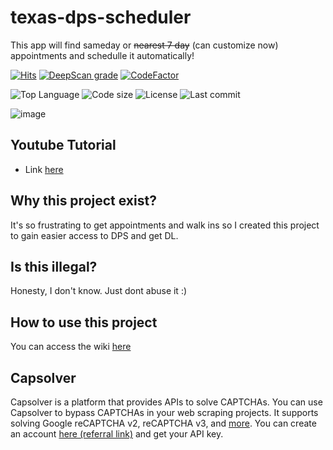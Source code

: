 # texas-dps-scheduler

This app will find sameday or ~~nearest 7 day~~ (can customize now) appointments and schedulle it automatically!

[![Hits](https://hits.seeyoufarm.com/api/count/incr/badge.svg?url=https%3A%2F%2Fgithub.com%2Fphamleduy04%2Ftexas-dps-scheduler&count_bg=%2379C83D&title_bg=%23555555&icon=typescript.svg&icon_color=%23E7E7E7&title=Views&edge_flat=false)](https://hits.seeyoufarm.com)
[![DeepScan grade](https://deepscan.io/api/teams/25628/projects/28491/branches/919222/badge/grade.svg)](https://deepscan.io/dashboard#view=project&tid=25628&pid=28491&bid=919222)
[![CodeFactor](https://www.codefactor.io/repository/github/phamleduy04/texas-dps-scheduler/badge)](https://www.codefactor.io/repository/github/phamleduy04/texas-dps-scheduler)

![Top Language](https://img.shields.io/github/languages/top/phamleduy04/texas-dps-scheduler?style=for-the-badge)
![Code size](https://img.shields.io/github/languages/code-size/phamleduy04/texas-dps-scheduler?style=for-the-badge)
![License](https://img.shields.io/github/license/phamleduy04/texas-dps-scheduler?style=for-the-badge)
![Last commit](https://img.shields.io/github/last-commit/phamleduy04/texas-dps-scheduler?style=for-the-badge)

![image](https://github.com/user-attachments/assets/9dfd420d-c61f-48bc-ba86-c50e0e5ec6e6)


## Youtube Tutorial
- Link [here](https://youtu.be/H1cYwQ16sws)

## Why this project exist?
It's so frustrating to get appointments and walk ins so I created this project to gain easier access to DPS and get DL.

## Is this illegal?
Honesty, I don't know. Just dont abuse it :)

## How to use this project
You can access the wiki [here](https://github.com/phamleduy04/texas-dps-scheduler/wiki/Installation)

## Capsolver
Capsolver is a platform that provides APIs to solve CAPTCHAs. You can use Capsolver to bypass CAPTCHAs in your web scraping projects. It supports solving Google reCAPTCHA v2, reCAPTCHA v3, and [more](https://docs.capsolver.com/en/guide/getting-started/). You can create an account [here (referral link)](https://dashboard.capsolver.com/passport/register?inviteCode=EH-lHbISDqj5) and get your API key.
